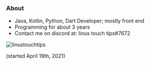 ### About

- Java, Kotlin, Python, Dart Developer; mostly front end
- Programming for about 3 years
- Contact me on discord at: linus touch tips#7672

<p> <img src="https://komarev.com/ghpvc/?username=linustouchtips&color=8E64D0" alt="linustouchtips" /> </p> (started April 19th, 2021)
